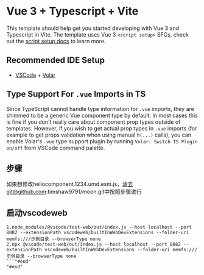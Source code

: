 # Vue 3 + Typescript + Vite

This template should help get you started developing with Vue 3 and Typescript in Vite. The template uses Vue 3 `<script setup>` SFCs, check out the [script setup docs](https://v3.vuejs.org/api/sfc-script-setup.html#sfc-script-setup) to learn more.

## Recommended IDE Setup

- [VSCode](https://code.visualstudio.com/) + [Volar](https://marketplace.visualstudio.com/items?itemName=johnsoncodehk.volar)

## Type Support For `.vue` Imports in TS

Since TypeScript cannot handle type information for `.vue` imports, they are shimmed to be a generic Vue component type by default. In most cases this is fine if you don't really care about component prop types outside of templates. However, if you wish to get actual prop types in `.vue` imports (for example to get props validation when using manual `h(...)` calls), you can enable Volar's `.vue` type support plugin by running `Volar: Switch TS Plugin on/off` from VSCode command palette.

## 步骤
如果想修改hellocomponent.1234.umd.esm.js，请去git@github.com:timshaw9791/moon.git中按照步骤进行


## 启动vscodeweb
```
1.node_modules/@vscode/test-web/out/index.js --host localhost --port 8082 --extensionPath vscodeweb/builtInWebDevExtensions --folder-uri memfs:///示例目录 --browserType none
2.npx @vscode/test-web/out/index.js --host localhost --port 8082 --extensionPath vscodeweb/builtInWebDevExtensions --folder-uri memfs:///示例目录 --browserType none
```"#end" 
"#end"  
